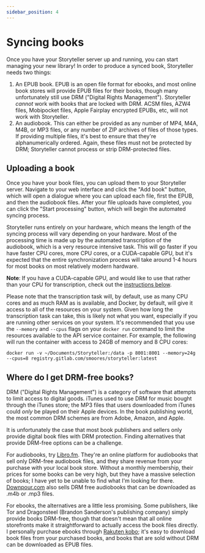 ```yaml
---
sidebar_position: 4
---
```


# Syncing books

Once you have your Storyteller server up and running, you can start managing
your new library! In order to produce a synced book, Storyteller needs two
things:

1. An EPUB book. EPUB is an open file format for ebooks, and most online book
   stores will provide EPUB files for their books, though many unfortunately
   still use DRM ("Digital Rights Management"). Storyteller _cannot_ work with
   books that are locked with DRM. ACSM files, AZW4 files, Mobipocket files,
   Apple Fairplay encrypted EPUBs, etc, will not work with Storyteller.
2. An audiobook. This can either be provided as any number of MP4, M4A, M4B, or
   MP3 files, or any number of ZIP archives of files of those types. If
   providing multiple files, it's best to ensure that they're alphanumerically
   ordered. Again, these files must not be protected by DRM; Storyteller cannot
   process or strip DRM-protected files.

## Uploading a book

Once you have your book files, you can upload them to your Storyteller server.
Navigate to your web interface and click the "Add book" button, which will open
a dialogue where you can upload each file, first the EPUB, and then the
audiobook files. After your file uploads have completed, you can click the
"Start processing" button, which will begin the automated syncing process.

Storyteller runs entirely on your hardware, which means the length of the
syncing process will vary depending on your hardware. Most of the processing
time is made up by the automated transcription of the audiobook, which is a very
resource intensive task. This will go faster if you have faster CPU cores, more
CPU cores, or a CUDA-capable GPU, but it's expected that the entire
synchronization process will take around 1-4 hours for most books on most
relatively modern hardware.

**Note**: If you have a CUDA-capable GPU, and would like to use that rather than
your CPU for transcription, check out the
[instructions below](#using-cuda-for-gpu-accelerated-transcription).

Please note that the transcription task will, by default, use as many CPU cores
and as much RAM as is available, and Docker, by default, will give it access to
all of the resources on your system. Given how long the transcription task can
take, this is likely not what you want, especially if you are running other
services on your system. It's recommended that you use the `--memory` and
`--cpus` flags on your `docker run` command to limit the resources available to
the API service container. For example, the following will run the container
with access to 24GB of memory and 8 CPU cores:

```shell
docker run -v ~/Documents/Storyteller:/data -p 8001:8001 --memory=24g --cpus=8 registry.gitlab.com/smoores/storyteller:latest
```

## Where do I get DRM-free books?

DRM ("Digital Rights Management") is a category of software that attempts to
limit access to digital goods. iTunes used to use DRM for music bought through
the iTunes store; the MP3 files that users downloaded from iTunes could _only_
be played on their Apple devices. In the book publishing world, the most common
DRM schemes are from Adobe, Amazon, and Apple.

It is unfortunately the case that most book publishers and sellers only provide
digital book files with DRM protection. Finding alternatives that provide
DRM-free options can be a challenge.

For audiobooks, try [Libro.fm](https://libro.fm/). They're an online platform
for audiobooks that sell only DRM-free audiobook files, and they share revenue
from your purchase with your local book store. Without a monthly membership,
their prices for some books can be very high, but they have a massive selection
of books; I have yet to be unable to find what I'm looking for there.
[Downpour.com](https://www.downpour.com/) also sells DRM free audiobooks that
can be downloaded as .m4b or .mp3 files.

For ebooks, the alternatives are a little less promising. Some publishers, like
Tor and Dragonsteel (Brandon Sanderson's publishing company) simply provide
books DRM-free, though that doesn't mean that all online storefronts make it
straightforward to actually access the book files directly. I personally
purchase ebooks through [Rakuten kobo](https://www.kobo.com/); it's easy to
download book files from your purchased books, and books that are sold without
DRM can be downloaded as EPUB files.
